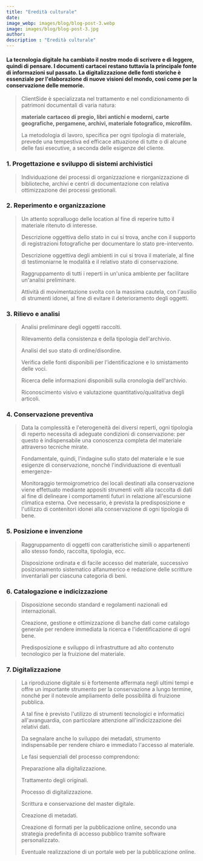 ```yaml
---
title: "Eredità culturale"
date:
image_webp: images/blog/blog-post-3.webp
image: images/blog/blog-post-3.jpg
author:
description : "Eredità culturale"
---
```


#### La tecnologia digitale ha cambiato il nostro modo di scrivere e di leggere, quindi di pensare. I documenti cartacei restano tuttavia la principale fonte di informazioni sul passato. La digitalizzazione delle fonti storiche è essenziale per l'elaborazione di nuove visioni del mondo, così come per la conservazione delle memorie.

> ClientSide è specializzata nel trattamento e nel condizionamento di patrimoni documentali di varia natura:
>
> **materiale cartaceo di pregio, libri antichi e moderni, carte geografiche, pergamene, archivi, materiale fotografico, microfilm.**
>
> La metodologia di lavoro, specifica per ogni tipologia di materiale, prevede una tempestiva ed efficace attuazione di tutte o di alcune delle fasi esecutive, a seconda delle esigenze del cliente.

### 1. Progettazione e sviluppo di sistemi archivistici

> Individuazione dei processi di organizzazione e riorganizzazione di biblioteche, archivi e centri di documentazione con relativa ottimizzazione dei processi gestionali.

### 2. Reperimento e organizzazione

> Un attento sopralluogo delle location al fine di reperire tutto il materiale ritenuto di interesse.
>
> Descrizione oggettiva dello stato in cui si trova, anche con il supporto di registrazioni fotografiche per documentare lo stato pre-intervento.
>
> Descrizione oggettiva degli ambienti in cui si trova il materiale, al fine di testimoniarne le modalità e il relativo stato di conservazione.
>
> Raggruppamento di tutti i reperti in un'unica ambiente per facilitare un'analisi preliminare.
>
> Attività di movimentazione svolta con la massima cautela, con l'ausilio di strumenti idonei, al fine di evitare il deterioramento degli oggetti.

### 3. Rilievo e analisi

> Analisi preliminare degli oggetti raccolti.
>
> Rilevamento della consistenza e della tipologia dell'archivio.
>
> Analisi del suo stato di ordine/disordine.
>
> Verifica delle fonti disponibili per l'identificazione e lo smistamento delle voci.
>
> Ricerca delle informazioni disponibili sulla cronologia dell'archivio.
>
> Riconoscimento visivo e valutazione quantitativo/qualitativa degli articoli.

### 4. Conservazione preventiva

> Data la complessità e l'eterogeneità dei diversi reperti, ogni tipologia di reperto necessita di adeguate condizioni di conservazione: per questo è indispensabile una conoscenza completa del materiale attraverso tecniche mirate.
>
> Fondamentale, quindi, l'indagine sullo stato del materiale e le sue esigenze di conservazione, nonché l'individuazione di eventuali emergenze-
>
> Monitoraggio termoigrometrico dei locali destinati alla conservazione viene effettuato mediante appositi strumenti volti alla raccolta di dati al fine di delineare i comportamenti futuri in relazione all'escursione climatica esterna. Ove necessario, è prevista la predisposizione e l'utilizzo di contenitori idonei alla conservazione di ogni tipologia di bene.

### 5. Posizione e invenzione

> Raggruppamento di oggetti con caratteristiche simili o appartenenti allo stesso fondo, raccolta, tipologia, ecc.
>
> Disposizione ordinata e di facile accesso del materiale, successivo posizionamento sistematico alfanumerico e redazione delle scritture inventariali per ciascuna categoria di beni.

### 6. Catalogazione e indicizzazione

> Disposizione secondo standard e regolamenti nazionali ed internazionali.
>
> Creazione, gestione e ottimizzazione di banche dati come catalogo generale per rendere immediata la ricerca e l'identificazione di ogni bene.
>
> Predisposizione e sviluppo di infrastrutture ad alto contenuto tecnologico per la fruizione del materiale.

### 7. Digitalizzazione

> La riproduzione digitale si è fortemente affermata negli ultimi tempi e offre un importante strumento per la conservazione a lungo termine, nonché per il notevole ampliamento delle possibilità di fruizione pubblica.
>
> A tal fine è previsto l'utilizzo di strumenti tecnologici e informatici all'avanguardia, con particolare attenzione all'indicizzazione dei relativi dati.
>
> Da segnalare anche lo sviluppo dei metadati, strumento indispensabile per rendere chiaro e immediato l'accesso al materiale.
>
> Le fasi sequenziali del processo comprendono:
>
> Preparazione alla digitalizzazione.
>
> Trattamento degli originali.
>
> Processo di digitalizzazione.
>
> Scrittura e conservazione del master digitale.
>
> Creazione di metadati.
>
> Creazione di formati per la pubblicazione online, secondo una strategia predefinita di accesso pubblico tramite software personalizzato.
>
> Eventuale realizzazione di un portale web per la pubblicazione online.
